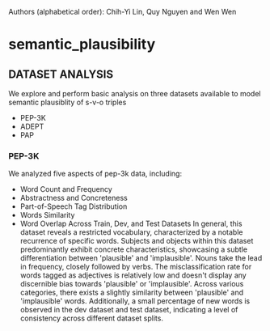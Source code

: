 Authors (alphabetical order): Chih-Yi Lin, Quy Nguyen and Wen Wen

# semantic_plausibility

## DATASET ANALYSIS
We explore and perform basic analysis on three datasets available to model semantic plausiblity of s-v-o triples
* PEP-3K
* ADEPT
* PAP

### PEP-3K 
We analyzed five aspects of pep-3k data, including: 
* Word Count and Frequency
* Abstractness and Concreteness
* Part-of-Speech Tag Distribution
* Words Similarity
* Word Overlap Across Train, Dev, and Test Datasets
In general, this dataset reveals a restricted vocabulary, characterized by a notable recurrence of specific words. Subjects and objects within this dataset predominantly exhibit concrete characteristics, showcasing a subtle differentiation between 'plausible' and 'implausible'. Nouns take the lead in frequency, closely followed by verbs. The misclassification rate for words tagged as adjectives is relatively low and doesn't display any discernible bias towards 'plausible' or 'implausible'. Across various categories, there exists a slightly similarity between 'plausible' and 'implausible' words. Additionally, a small percentage of new words is observed in the dev dataset and test dataset, indicating a level of consistency across different dataset splits.

